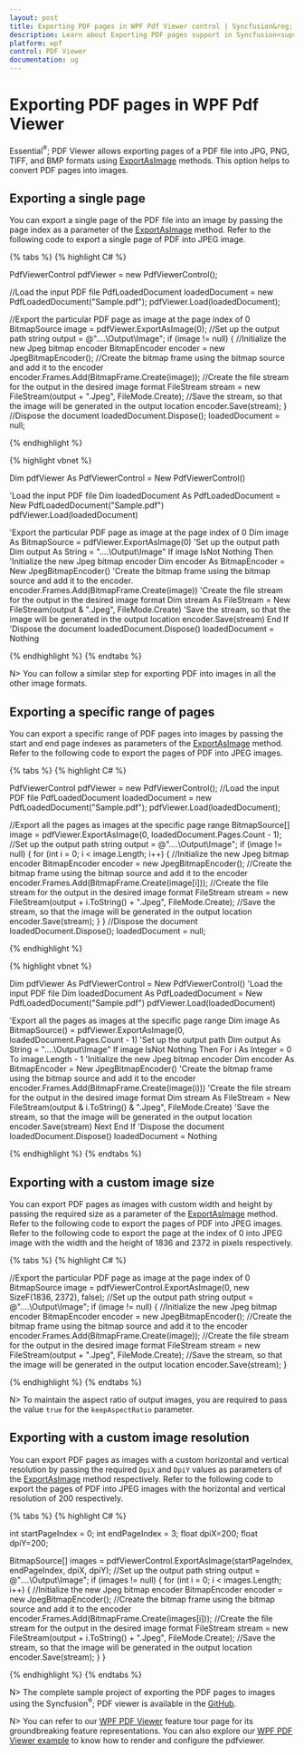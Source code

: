```yaml
---
layout: post
title: Exporting PDF pages in WPF Pdf Viewer control | Syncfusion&reg;
description: Learn about Exporting PDF pages support in Syncfusion<sup>&reg;</sup>; WPF Pdf Viewer control, its elements and more.
platform: wpf
control: PDF Viewer
documentation: ug
---
```


# Exporting PDF pages in WPF Pdf Viewer

Essential<sup>&reg;</sup>; PDF Viewer allows exporting pages of a PDF file into JPG, PNG, TIFF, and BMP formats using [ExportAsImage](https://help.syncfusion.com/cr/wpf/Syncfusion.Windows.PdfViewer.PdfViewerControl.html#Syncfusion_Windows_PdfViewer_PdfViewerControl_ExportAsImage_System_Int32_) methods. This option helps to convert PDF pages into images.

## Exporting a single page

You can export a single page of the PDF file into an image by passing the page index as a parameter of the [ExportAsImage](https://help.syncfusion.com/cr/wpf/Syncfusion.Windows.PdfViewer.PdfViewerControl.html#Syncfusion_Windows_PdfViewer_PdfViewerControl_ExportAsImage_System_Int32_) method. Refer to the following code to export a single page of PDF into JPEG image.

{% tabs %}
{% highlight C# %}

PdfViewerControl pdfViewer = new PdfViewerControl();

//Load the input PDF file
PdfLoadedDocument loadedDocument = new PdfLoadedDocument("Sample.pdf");
pdfViewer.Load(loadedDocument);

//Export the particular PDF page as image at the page index of 0
BitmapSource image = pdfViewer.ExportAsImage(0);
//Set up the output path
string output = @"..\..\Output\Image";
if (image != null)
{
	//Initialize the new Jpeg bitmap encoder
	BitmapEncoder encoder = new JpegBitmapEncoder();
	//Create the bitmap frame using the bitmap source and add it to the encoder
	encoder.Frames.Add(BitmapFrame.Create(image));
	//Create the file stream for the output in the desired image format
	FileStream stream = new FileStream(output + ".Jpeg", FileMode.Create);
	//Save the stream, so that the image will be generated in the output location
	encoder.Save(stream);
}
//Dispose the document
loadedDocument.Dispose();
loadedDocument = null;

{% endhighlight %}

{% highlight vbnet %}

Dim pdfViewer As PdfViewerControl = New PdfViewerControl()

'Load the input PDF file
Dim loadedDocument As PdfLoadedDocument = New PdfLoadedDocument("Sample.pdf")
pdfViewer.Load(loadedDocument)

'Export the particular PDF page as image at the page index of 0
Dim image As BitmapSource = pdfViewer.ExportAsImage(0)
'Set up the output path
Dim output As String = "..\..\Output\Image"
If image IsNot Nothing Then
	'Initialize the new Jpeg bitmap encoder
	Dim encoder As BitmapEncoder = New JpegBitmapEncoder()
	'Create the bitmap frame using the bitmap source and add it to the encoder.
	encoder.Frames.Add(BitmapFrame.Create(image))
	'Create the file stream for the output in the desired image format
	Dim stream As FileStream = New FileStream(output & ".Jpeg", FileMode.Create)
	'Save the stream, so that the image will be generated in the output location
	encoder.Save(stream)
End If
'Dispose the document
loadedDocument.Dispose()
loadedDocument = Nothing

{% endhighlight %}
{% endtabs %}

N> You can follow a similar step for exporting PDF into images in all the other image formats.

## Exporting a specific range of pages

You can export a specific range of PDF pages into images by passing the start and end page indexes as parameters of the [ExportAsImage](https://help.syncfusion.com/cr/wpf/Syncfusion.Windows.PdfViewer.PdfViewerControl.html#Syncfusion_Windows_PdfViewer_PdfViewerControl_ExportAsImage_System_Int32_System_Int32_) method. Refer to the following code to export the pages of PDF into JPEG images.

{% tabs %}
{% highlight C# %}

PdfViewerControl pdfViewer = new PdfViewerControl();
//Load the input PDF file
PdfLoadedDocument loadedDocument = new PdfLoadedDocument("Sample.pdf");
pdfViewer.Load(loadedDocument);

//Export all the pages as images at the specific page range
BitmapSource[] image = pdfViewer.ExportAsImage(0, loadedDocument.Pages.Count - 1);
//Set up the output path
string output = @"..\..\Output\Image";
if (image != null)
{
	for (int i = 0; i < image.Length; i++)
	{
		//Initialize the new Jpeg bitmap encoder
		BitmapEncoder encoder = new JpegBitmapEncoder();
		//Create the bitmap frame using the bitmap source and add it to the encoder
		encoder.Frames.Add(BitmapFrame.Create(image[i]));
		//Create the file stream for the output in the desired image format
		FileStream stream = new FileStream(output + i.ToString() + ".Jpeg", FileMode.Create);
		//Save the stream, so that the image will be generated in the output location
		encoder.Save(stream);
	}
}
//Dispose the document
loadedDocument.Dispose();
loadedDocument = null;

{% endhighlight %}

{% highlight vbnet %}

Dim pdfViewer As PdfViewerControl = New PdfViewerControl()
'Load the input PDF file
Dim loadedDocument As PdfLoadedDocument = New PdfLoadedDocument("Sample.pdf")
pdfViewer.Load(loadedDocument)

'Export all the pages as images at the specific page range
Dim image As BitmapSource() = pdfViewer.ExportAsImage(0, loadedDocument.Pages.Count - 1)
'Set up the output path
Dim output As String = "..\..\Output\Image"
If image IsNot Nothing Then
	For i As Integer = 0 To image.Length - 1
		'Initialize the new Jpeg bitmap encoder
		Dim encoder As BitmapEncoder = New JpegBitmapEncoder()
		'Create the bitmap frame using the bitmap source and add it to the encoder
		encoder.Frames.Add(BitmapFrame.Create(image(i)))
		'Create the file stream for the output in the desired image format
		Dim stream As FileStream = New FileStream(output & i.ToString() & ".Jpeg", FileMode.Create)
		'Save the stream, so that the image will be generated in the output location
		encoder.Save(stream)
	Next
End If
'Dispose the document
loadedDocument.Dispose()
loadedDocument = Nothing

{% endhighlight %}
{% endtabs %}

## Exporting with a custom image size

You can export PDF pages as images with custom width and height by passing the required size as a parameter of the [ExportAsImage](https://help.syncfusion.com/cr/wpf/Syncfusion.Windows.PdfViewer.PdfViewerControl.html#Syncfusion_Windows_PdfViewer_PdfViewerControl_ExportAsImage_System_Int32_System_Drawing_SizeF_System_Boolean_) method. Refer to the following code to export the pages of PDF into JPEG images. Refer to the following code to export the page at the index of 0 into JPEG image with the width and the height of 1836 and 2372 in pixels respectively.

{% tabs %}
{% highlight C# %}

//Export the particular PDF page as image at the page index of 0
BitmapSource image = pdfViewerControl.ExportAsImage(0, new SizeF(1836, 2372), false);
//Set up the output path
string output = @"..\..\Output\Image";
if (image != null)
{
	//Initialize the new Jpeg bitmap encoder
	BitmapEncoder encoder = new JpegBitmapEncoder();
	//Create the bitmap frame using the bitmap source and add it to the encoder
	encoder.Frames.Add(BitmapFrame.Create(image));
	//Create the file stream for the output in the desired image format
	FileStream stream = new FileStream(output + ".Jpeg", FileMode.Create);
	//Save the stream, so that the image will be generated in the output location
	encoder.Save(stream);
}

{% endhighlight %}
{% endtabs %}

N> To maintain the aspect ratio of output images, you are required to pass the value `true` for the `keepAspectRatio` parameter.

## Exporting with a custom image resolution

You can export PDF pages as images with a custom horizontal and vertical resolution by passing the required `DpiX` and `DpiY` values as parameters of the [ExportAsImage](https://help.syncfusion.com/cr/wpf/Syncfusion.Windows.PdfViewer.PdfViewerControl.html#Syncfusion_Windows_PdfViewer_PdfViewerControl_ExportAsImage_System_Int32_System_Int32_System_Single_System_Single_) method respectively. Refer to the following code to export the pages of PDF into JPEG images with the horizontal and vertical resolution of 200 respectively.

{% tabs %}
{% highlight C# %}

int startPageIndex = 0;
int endPageIndex = 3;
float dpiX=200;
float dpiY=200;

BitmapSource[] images = pdfViewerControl.ExportAsImage(startPageIndex, endPageIndex, dpiX, dpiY);
//Set up the output path
string output = @"..\..\Output\Image";
if (images != null)
{
	for (int i = 0; i < images.Length; i++)
	{
		//Initialize the new Jpeg bitmap encoder
		BitmapEncoder encoder = new JpegBitmapEncoder();
		//Create the bitmap frame using the bitmap source and add it to the encoder
		encoder.Frames.Add(BitmapFrame.Create(images[i]));
		//Create the file stream for the output in the desired image format
		FileStream stream = new FileStream(output + i.ToString() + ".Jpeg", FileMode.Create);
		//Save the stream, so that the image will be generated in the output location
		encoder.Save(stream);
	}
}

{% endhighlight %}
{% endtabs %}

N> The complete sample project of exporting the PDF pages to images using the Syncfusion<sup>&reg;</sup>; PDF viewer is available in the [GitHub](https://github.com/SyncfusionExamples/WPF-PDFViewer-Examples/tree/master/Export/PDFToImage).


N> You can refer to our [WPF PDF Viewer](https://www.syncfusion.com/wpf-controls/pdf-viewer) feature tour page for its groundbreaking feature representations. You can also explore our [WPF PDF Viewer example](https://github.com/syncfusion/wpf-demos) to know how to render and configure the pdfviewer.